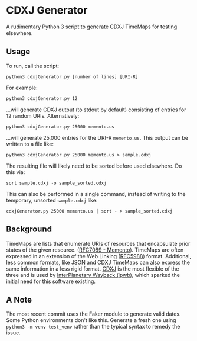 # CDXJ Generator

A rudimentary Python 3 script to generate CDXJ TimeMaps for testing elsewhere. 

## Usage

To run, call the script:

    python3 cdxjGenerator.py [number of lines] [URI-R]
    
For example:

    python3 cdxjGenerator.py 12
    
...will generate CDXJ output (to stdout by default) consisting of entries for 12 random URIs. Alternatively:

    python3 cdxjGenerator.py 25000 memento.us
    
...will generate 25,000 entries for the URI-R `memento.us`. This output can be written to a file like:

    python3 cdxjGenerator.py 25000 memento.us > sample.cdxj

The resulting file will likely need to be sorted before used elsewhere. Do this via:

    sort sample.cdxj -o sample_sorted.cdxj

This can also be performed in a single command, instead of writing to the temporary, unsorted `sample.cdxj` like:

    cdxjGenerator.py 25000 memento.us | sort - > sample_sorted.cdxj

## Background
TimeMaps are lists that enumerate URIs of resources that encapsulate prior states of the given resource. ([RFC7089 - Memento](https://tools.ietf.org/html/rfc7089)). TimeMaps are often expressed in an extension of the Web Linking ([RFC5988](https://tools.ietf.org/html/rfc5988)) format. Additional, less common formats, like JSON and CDXJ TimeMaps can also express the same information in a less rigid format. [CDXJ](https://github.com/oduwsdl/ORS/wiki/CDXJ) is the most flexible of the three and is used by [InterPlanetary Wayback (ipwb)](https://github.com/oduwsdl/ipwb), which sparked the initial need for this software existing.

## A Note
The most recent commit uses the Faker module to generate valid dates. Some Python environments don't like this. Generate a fresh one using `python3 -m venv test_venv` rather than the typical syntax to remedy the issue.
